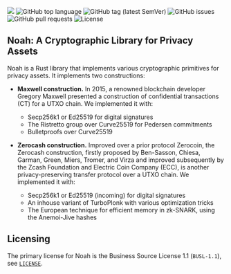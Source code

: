 ![](https://tokei.rs/b1/github/FindoraNetwork/noah)
![GitHub top language](https://img.shields.io/github/languages/top/FindoraNetwork/noah)
![GitHub tag (latest SemVer)](https://img.shields.io/github/v/tag/FindoraNetwork/noah)
![GitHub issues](https://img.shields.io/github/issues-raw/FindoraNetwork/noah)
![GitHub pull requests](https://img.shields.io/github/issues-pr-raw/FindoraNetwork/noah)
![License](https://img.shields.io/badge/license-BUSL--1.1-lightgreen)

## Noah: A Cryptographic Library for Privacy Assets

Noah is a Rust library that implements various cryptographic primitives for privacy assets. It implements two 
constructions:

- **Maxwell construction.** In 2015, a renowned blockchain developer Gregory Maxwell presented a construction of 
confidential transactions (CT) for a UTXO chain. We implemented it with:
   - Secp256k1 or Ed25519 for digital signatures
   - The Ristretto group over Curve25519 for Pedersen commitments
   - Bulletproofs over Curve25519 

- **Zerocash construction.** Improved over a prior protocol Zerocoin, the Zerocash construction, firstly proposed by 
Ben-Sasson, Chiesa, Garman, Green, Miers, Tromer, and Virza and improved subsequently by the Zcash 
Foundation and Electric Coin Company (ECC), is another privacy-preserving transfer protocol over a UTXO chain. We implemented it with:
   - Secp256k1 or Ed25519 (incoming) for digital signatures
   - An inhouse variant of TurboPlonk with various optimization tricks
   - The European technique for efficient memory in zk-SNARK, using the Anemoi-Jive hashes

## Licensing

The primary license for Noah is the Business Source License 1.1 (`BUSL-1.1`), see [`LICENSE`](./LICENSE).
